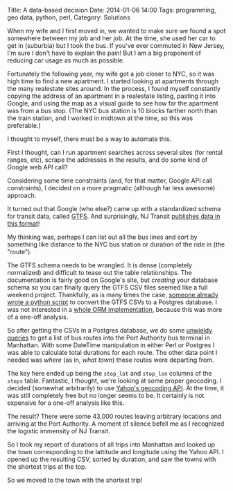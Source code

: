 Title: A data-based decision
Date: 2014-01-06 14:00
Tags: programming, geo data, python, perl, 
Category: Solutions 

When my wife and I first moved in, we wanted to make sure we found a spot somewhere between my job and her job. At the time, she used her car to get in (suburbia) but I took the bus. If you've ever commuted in New Jersey, I'm sure I don't have to explain the pain! But I am a big proponent of reducing car usage as much as possible.

Fortunately the following year, my wife got a job closer to NYC, so it was high time to find a new apartment. I started looking at apartments through the many realestate sites around. In the process, I found myself constantly copying the address of an apartment in a realestate listing, pasting it into Google, and using the map as a visual guide to see how far the apartment was from a bus stop. (The NYC bus station is 10 blocks farther north than the train station, and I worked in midtown at the time, so this was preferable.)

I thought to myself, there must be a way to automate this.

First I thought, can I run apartment searches across several sites (for rental ranges, etc), scrape the addresses in the results, and do some kind of Google web API call?

Considering some time constraints (and, for that matter, Google API call constraints), I decided on a more pragmatic (although far less awesome) approach.

It turned out that Google (who else?) came up with a standardized schema for transit data, called [GTFS](https://developers.google.com/transit/gtfs/reference). And surprisingly, NJ Transit [publishes data in this format](https://www.njtransit.com/mt/mt_servlet.srv?hdnPageAction=MTDevLoginTo)!

My thinking was, perhaps I can list out all the bus lines and sort by something like distance to the NYC bus station or duration of the ride in (the "route").

The GTFS schema needs to be wrangled. It is dense (completely normalized) and difficult to tease out the table relationships. The documentation is fairly good on Google's site, but *creating* your database schema so you can finally query the GTFS CSV files seemed like a full weekend project. Thankfully, as is many times the case, [someone already wrote a python script](http://cbick.github.io/gtfs_SQL_importer/html/index.html) to convert the GTFS CSVs to a Postgres database. I was not interested in a [whole ORM implementation](https://code.google.com/p/gtfsdb/), because this was more of a one-off analysis.

So after getting the CSVs in a Postgres database, we do some [unwieldy queries](https://gist.github.com/engelmav/4246029) to get a list of bus routes into the Port Authority bus terminal in Manhattan. With some DateTime manipulation in either Perl or Postgres I was able to calculate total durations for each route. The other data point I needed was *where* (as in, *what town*) these routes were departing from.

The key here ended up being the ``stop_lat`` and ``stop_lon`` columns of the ``stops`` table. Fantastic, I thought, we're looking at some proper geocoding. I decided (somewhat arbitrarily) to use [Yahoo's geocoding API](http://developer.yahoo.com/boss/geo/). At the time, it was still completely free but no longer seems to be. It certainly is not expensive for a one-off analysis like this.

The result? There were some 43,000 routes leaving arbitrary locations and arriving at the Port Authority. A moment of silence befell me as I recognized the logistic immensity of NJ Transit.

So I took my report of durations of all trips into Manhattan and looked up the town corresponding to the lattitude and longitude using the Yahoo API. I opened up the resulting CSV, sorted by duration, and saw the towns with the shortest trips at the top.

So we moved to the town with the shortest trip!
